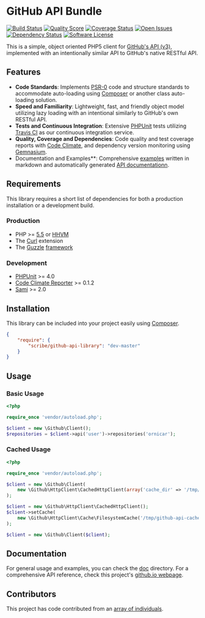 # GitHub API Bundle

[![Build Status](https://img.shields.io/travis/scribenet/ScribeGitHubApiLibrary/master.svg?style=flat-square)](https://travis-ci.org/scribenet/ScribeGitHubApiLibrary)
[![Quality Score](http://img.shields.io/codeclimate/github/scribenet/ScribeGitHubApiLibrary.svg?style=flat-square)](https://codeclimate.com/github/scribenet/ScribeGitHubApiLibrary)
[![Coverage Status](http://img.shields.io/codeclimate/coverage/github/scribenet/ScribeGitHubApiLibrary.svg?style=flat-square)](https://scrutinizer-ci.com/g/GrahamCampbell/Laravel-GitHub)
[![Open Issues](http://img.shields.io/github/issues/scribenet/ScribeGitHubApiLibrary.svg?style=flat-square)](https://github.com/scribenet/ScribeGitHubApiLibrary/issues)
[![Dependency Status](http://img.shields.io/gemnasium/scribenet/ScribeGitHubApiLibrary.svg?style=flat-square)](https://gemnasium.com/scribenet/ScribeGitHubApiLibrary)
[![Software License](http://img.shields.io/packagist/l/scribe/scribe/github-api-library.svg?style=flat-square)](LICENSE.md)

This is a simple, object oriented PHP5 client for [GitHub's API (v3)](http://developer.github.com/v3/), implemented with an intentionally similar API to GitHub's native RESTful API.

## Features

* **Code Standards**: Implements [PSR-0](http://www.php-fig.org/psr/psr-0/) code and structure standards to accommodate auto-loading using [Composer](https://getcomposer.org/) or another class auto-loading solution.
* **Speed and Familiarity**: Lightweight, fast, and friendly object model utilizing lazy loading with an intentional similarly to GitHub's own RESTful API.
* **Tests and Continuous Integration**: Extensive [PHPUnit](https://phpunit.de/) tests utilizing [Travis CI](https://travis-ci.org/scribenet/ScribeGitHubApiLibrary) as our continuous integration service.
* **Quality, Coverage and Dependencies**: Code quality and test coverage reports with [Code Climate](https://codeclimate.com/github/scribenet/ScribeGitHubApiLibrary), and dependency version monitoring using [Gemnasium](https://gemnasium.com/scribenet/ScribeGitHubApiLibrary).
* Documentation and Examples**: Comprehensive [examples](doc/) written in markdown and automatically generated [API documentationn](https://scribenet.github.io/ScribeGitHubApiLibrary/).

## Requirements

This library requires a short list of dependencies for both a production installation or a development build.

### Production

* PHP >= [5.5](http://php.net/manual/en/migration55.changes.php) or [HHVM](http://hhvm.com/)
* The [Curl](http://php.net/manual/en/book.curl.php) extension
* The [Guzzle](https://github.com/guzzle/guzzle) [framework](http://docs.guzzlephp.org/en/latest/)

### Development

* [PHPUnit](https://phpunit.de/) >= 4.0
* [Code Climate Reporter](https://github.com/codeclimate/php-test-reporter) >= 0.1.2
* [Sami](https://github.com/fabpot/sami) >= 2.0

## Installation

This library can be included into your project easily using [Composer](http://getcomposer.org).

```json
{
    "require": {
        "scribe/github-api-library": "dev-master"
    }
}
```

## Usage

### Basic Usage

```php
<?php

require_once 'vendor/autoload.php';

$client = new \Github\Client();
$repositories = $client->api('user')->repositories('ornicar');
```

### Cached Usage

```php
<?php

require_once 'vendor/autoload.php';

$client = new \Github\Client(
    new \Github\HttpClient\CachedHttpClient(array('cache_dir' => '/tmp/github-api-cache'))
);

$client = new \Github\HttpClient\CachedHttpClient();
$client->setCache(
    new \Github\HttpClient\Cache\FilesystemCache('/tmp/github-api-cache')
);

$client = new \Github\Client($client);
```

## Documentation

For general usage and examples, you can check the [doc](doc/) directory. For a comprehensive API reference, check this project's [github.io webpage](https://scribenet.github.io/ScribeGitHubApiLibrary/).

## Contributors

This project has code contributed from an [array of individuals](https://github.com/scribenet/ScribeGitHubApiLibrary/graphs/contributors).